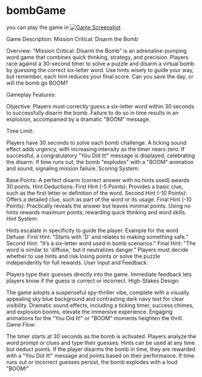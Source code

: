 # bombGame
you can play the game in [![Game Screenshot](./images/WhatsApp-Image.jpeg)](https://disarm.ccbp.tech)


Game Description: Mission Critical: Disarm the Bomb


Overview:
"Mission Critical: Disarm the Bomb" is an adrenaline-pumping word game that combines quick thinking, strategy, and precision. Players race against a 30-second timer to solve a puzzle and disarm a virtual bomb by guessing the correct six-letter word. Use hints wisely to guide your way, but remember, each hint reduces your final score. Can you save the day, or will the bomb go BOOM?

Gameplay Features:

Objective:
Players must correctly guess a six-letter word within 30 seconds to successfully disarm the bomb. Failure to do so in time results in an explosion, accompanied by a dramatic "BOOM" message.

Time Limit:

Players have 30 seconds to solve each bomb challenge.
A ticking sound effect adds urgency, with increasing intensity as the timer nears zero.
If successful, a congratulatory "You Did It!" message is displayed, celebrating the disarm.
If time runs out, the bomb "explodes" with a "BOOM" animation and sound, signaling mission failure.
Scoring System:

Base Points: A perfect disarm (correct answer with no hints used) awards 30 points.
Hint Deductions:
First Hint (-5 Points): Provides a basic clue, such as the first letter or definition of the word.
Second Hint (-10 Points): Offers a detailed clue, such as part of the word or its usage.
Final Hint (-10 Points): Practically reveals the answer but leaves minimal points.
Using no hints rewards maximum points, rewarding quick thinking and word skills.
Hint System:

Hints escalate in specificity to guide the player.
Example for the word Defuse:
First Hint: "Starts with 'D' and relates to making something safe."
Second Hint: "It’s a six-letter word used in bomb scenarios."
Final Hint: "The word is similar to 'diffuse,' but it neutralizes danger."
Players must decide whether to use hints and risk losing points or solve the puzzle independently for full rewards.
User Input and Feedback:

Players type their guesses directly into the game.
Immediate feedback lets players know if the guess is correct or incorrect.
High-Stakes Design:

The game adopts a suspenseful spy-thriller vibe, complete with a visually appealing sky blue background and contrasting dark navy text for clear visibility.
Dramatic sound effects, including a ticking timer, success chimes, and explosion booms, elevate the immersive experience.
Engaging animations for the "You Did It!" or "BOOM" moments heighten the thrill.
Game Flow:

The timer starts at 30 seconds as the bomb is activated.
Players analyze the word prompt or clues and type their guesses.
Hints can be used at any time but deduct points.
If the player disarms the bomb in time, they are rewarded with a "You Did It!" message and points based on their performance.
If time runs out or incorrect guesses persist, the bomb explodes with a loud "BOOM!"

